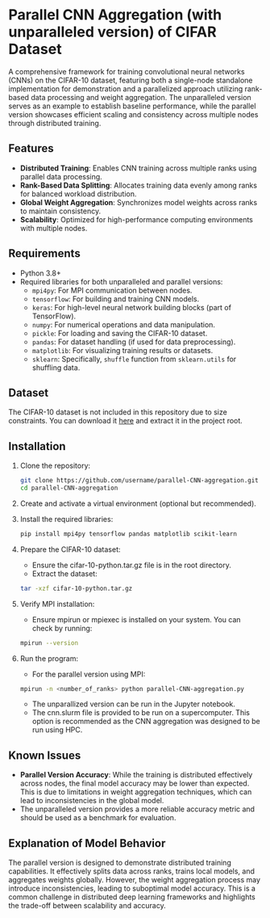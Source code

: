 # Parallel CNN Aggregation (with unparalleled version) of CIFAR Dataset

A comprehensive framework for training convolutional neural networks (CNNs) on the CIFAR-10 dataset, featuring both a single-node standalone implementation for demonstration and a parallelized approach utilizing rank-based data processing and weight aggregation. The unparalleled version serves as an example to establish baseline performance, while the parallel version showcases efficient scaling and consistency across multiple nodes through distributed training.

## Features
- **Distributed Training**: Enables CNN training across multiple ranks using parallel data processing.
- **Rank-Based Data Splitting**: Allocates training data evenly among ranks for balanced workload distribution.
- **Global Weight Aggregation**: Synchronizes model weights across ranks to maintain consistency.
- **Scalability**: Optimized for high-performance computing environments with multiple nodes.

## Requirements
- Python 3.8+
- Required libraries for both unparalleled and parallel versions:
    - `mpi4py`: For MPI communication between nodes.
    - `tensorflow`: For building and training CNN models.
    - `keras`: For high-level neural network building blocks (part of TensorFlow).
    - `numpy`: For numerical operations and data manipulation.
    - `pickle`: For loading and saving the CIFAR-10 dataset.
    - `pandas`: For dataset handling (if used for data preprocessing).
    - `matplotlib`: For visualizing training results or datasets.
    - `sklearn`: Specifically, `shuffle` function from `sklearn.utils` for shuffling data.

## Dataset
The CIFAR-10 dataset is not included in this repository due to size constraints. You can download it [here](https://www.cs.toronto.edu/~kriz/cifar.html) and extract it in the project root.

## Installation
1. Clone the repository:
   ```bash
   git clone https://github.com/username/parallel-CNN-aggregation.git
   cd parallel-CNN-aggregation

2.	Create and activate a virtual environment (optional but recommended).

3. 	Install the required libraries:
    ```bash
    pip install mpi4py tensorflow pandas matplotlib scikit-learn

4.	Prepare the CIFAR-10 dataset:
	- Ensure the cifar-10-python.tar.gz file is in the root directory.
	- Extract the dataset:
    ```bash
    tar -xzf cifar-10-python.tar.gz

5.	Verify MPI installation:
	- Ensure mpirun or mpiexec is installed on your system. You can check by running:
    ```bash
    mpirun --version

6.	Run the program:
    - For the parallel version using MPI:
    ```bash
    mpirun -n <number_of_ranks> python parallel-CNN-aggregation.py
    ```
    - The unparallized version can be run in the Jupyter notebook.
    - The cnn.slurm file is provided to be run on a supercomputer. This option is recommended as the CNN aggregation was designed to be run using HPC.

## Known Issues
- **Parallel Version Accuracy**: While the training is distributed effectively across nodes, the final model accuracy may be lower than expected. This is due to limitations in weight aggregation techniques, which can lead to inconsistencies in the global model.
- The unparalleled version provides a more reliable accuracy metric and should be used as a benchmark for evaluation.

## Explanation of Model Behavior
The parallel version is designed to demonstrate distributed training capabilities. It effectively splits data across ranks, trains local models, and aggregates weights globally. However, the weight aggregation process may introduce inconsistencies, leading to suboptimal model accuracy. This is a common challenge in distributed deep learning frameworks and highlights the trade-off between scalability and accuracy.